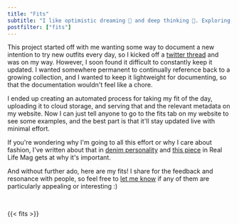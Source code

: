 ```yaml
---
title: "Fits"
subtitle: "I like optimistic dreaming 💭 and deep thinking 🤔. Exploring, learning, and laughing through life. 🔍📚🤭"
postfilter: ["fits"]
---
```


This project started off with me wanting some way to document a new intention to try new outfits every day, so I kicked off a [twitter thread](https://twitter.com/spencerc99/status/1421244720638873603?s=21) and was on my way. However, I soon found it difficult to constantly keep it updated. I wanted somewhere permanent to continually reference back to a growing collection, and I wanted to keep it lightweight for documenting, so that the documentation wouldn't feel like a chore.

I ended up creating an automated process for taking my fit of the day, uploading it to cloud storage, and serving that and the relevant metadata on my website. Now I can just tell anyone to go to the fits tab on my website to see some examples, and the best part is that it'll stay updated live with minimal effort. 

If you're wondering why I'm going to all this effort or why I care about fashion, I've written about that in [denim personality](/newsletter/denim-personality) and [this piece](https://reallifemag.com/worn-out/) in Real Life Mag gets at why it's important.


And without further ado, here are my fits! I share for the feedback and resonance with people, so feel free to [let me know](/#:~:text=Say%20hi%20%F0%9F%91%8B%20(Twitter%2C%20email)) if any of them are particularly appealing or interesting :)

<br/>

{{< fits >}}
